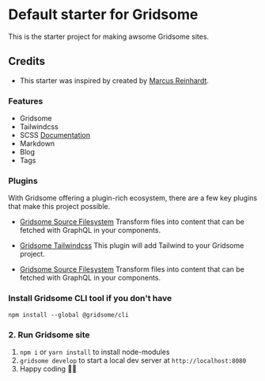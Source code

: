 # Default starter for Gridsome

This is the starter project for making awsome Gridsome sites.

## Credits

- This starter was inspired by created by [Marcus Reinhardt](https://github.com/noxify).

### Features

- Gridsome
- Tailwindcss
- SCSS [Documentation](https://gridsome.org/docs/assets-css/#use-sass--css-pre-processors)
- Markdown
- Blog
- Tags

### Plugins

With Gridsome offering a plugin-rich ecosystem, there are a few key plugins that make this project possible.

- [Gridsome Source Filesystem](https://gridsome.org/plugins/@gridsome/source-filesystem) Transform files into content that can be fetched with GraphQL in your components.

- [Gridsome Tailwindcss](https://gridsome.org/plugins/gridsome-plugin-tailwindcss) This plugin will add Tailwind to your Gridsome project.

- [Gridsome Source Filesystem](https://gridsome.org/plugins/gridsome-plugin-tailwindcss) Transform files into content that can be fetched with GraphQL in your components.

### Install Gridsome CLI tool if you don't have

`npm install --global @gridsome/cli`

### 2. Run Gridsome site

1. `npm i` or `yarn install` to install node-modules
2. `gridsome develop` to start a local dev server at `http://localhost:8080`
3. Happy coding 🎉🙌
